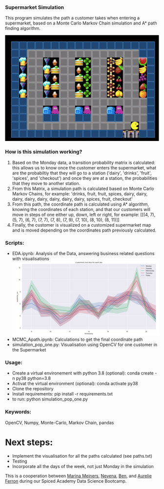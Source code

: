 ### Supermarket Simulation 
This program simulates the path a customer takes when entering a supermarket, based on a Monte Carlo Markov Chain simulation and A* path finding algorithm. 

![visualization](./supermarket.gif)

### How is this simulation working? 
1. Based on the Monday data, a transition probability matrix is calculated: this allows us to know once the customer enters the supermarket, what are the probabiltiy that they will go to a station ('dairy', 'drinks', 'fruit', 'spices', and 'checkout') and once they are at a station, the probabilities that they move to another station. 
2. From this Matrix, a simulation path is calculated based on Monte Carlo Markov Chains, for example: 'drinks, fruit, fruit, spices, dairy, dairy, dairy, dairy, dairy, dairy, dairy, dairy, spices, fruit, checkout'
3. From this path, the coordinate path is calculated using A* algorithm, knowing the coordinates of each station, and that our customers will move in steps of one either up, down, left or right, for example: [[(4, 7), (5, 7), (6, 7), (7, 7), (7, 8), (7, 9), (7, 10), (8, 10), (8, 11)]]
4. Finally, the customer is visualized on a customized supermarket map and is moved depending on the coordinates path previously calculated. 

### Scripts:
- EDA.ipynb: Analysis of the Data, answering business related questions with visualisations
![visualization](./Pictures/data_vis.png)
- MCMC_Apath.ipynb: Calculations to get the final coordinate path
- simulation_pop_one.py: Visualisation using OpenCV for one customer in the Supermarket

### Usage: 
- Create a virtual environement with python 3.8 (optional): conda create -n py38 python=3.8 
- Activat the virtual environment (optional): conda activate py38
- Clone the repository
- Install requirements: pip install -r requirements.txt
- to run: python simulation_pop_one.py

### Keywords:
OpenCV, Numpy, Monte-Carlo, Markov Chain, pandas

# Next steps: 
- Implement the visualisation for all the paths calculated (see paths.txt)
- Testing
- Incorporate all the days of the week, not just Monday in the simulation

This is a cooperation between [Marina Meiners](https://github.com/MarinaMeiners), [Nevena](https://github.com/nevezi), [Ben](https://github.com/NOTpilatus), and [Aurelie Ferron](https://github.com/ferrau10) during our Spiced Academy Data Science Bootcamp.

